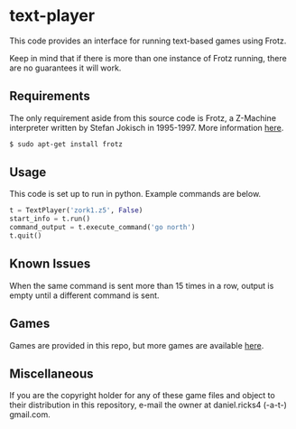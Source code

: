 
# text-player

This code provides an interface for running text-based games using Frotz.

Keep in mind that if there is more than one instance of Frotz running, there are no guarantees it will work.

## Requirements

The only requirement aside from this source code is Frotz, a Z-Machine interpreter written by Stefan Jokisch in 1995-1997. More information [here](http://frotz.sourceforge.net/).

```bash
$ sudo apt-get install frotz
```

## Usage

This code is set up to run in python. Example commands are below.

```python
t = TextPlayer('zork1.z5', False)
start_info = t.run()
command_output = t.execute_command('go north')
t.quit()
```

## Known Issues

When the same command is sent more than 15 times in a row, output is empty until a different command is sent.

## Games

Games are provided in this repo, but more games are available [here](http://www.ifarchive.org/indexes/if-archiveXgamesXzcode.html).

## Miscellaneous

If you are the copyright holder for any of these game files and object to their distribution in this repository, e-mail the owner at daniel.ricks4 (-a-t-) gmail.com.
